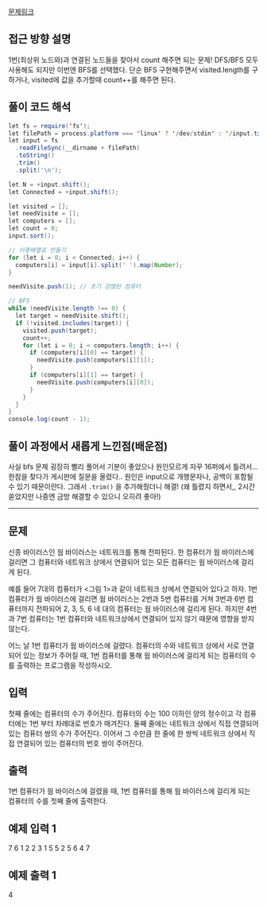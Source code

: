 [문제링크](https://www.acmicpc.net/problem/2606)

## 접근 방향 설명

1번(최상위 노드와)과 연결된 노드들을 찾아서 count 해주면 되는 문제!
DFS/BFS 모두 사용해도 되지만 이번엔 BFS를 선택했다.
단순 BFS 구현해주면서 visited.length를 구하거나, visited에 값을 추가할때 count++를 해주면 된다.

## 풀이 코드 해석

```java script
let fs = require('fs');
let filePath = process.platform === 'linux' ? '/dev/stdin' : '/input.txt';
let input = fs
  .readFileSync(__dirname + filePath)
  .toString()
  .trim()
  .split('\n');

let N = +input.shift();
let Connected = +input.shift();

let visited = [];
let needVisite = [];
let computers = [];
let count = 0;
input.sort();

// 이중배열로 만들기
for (let i = 0; i < Connected; i++) {
  computers[i] = input[i].split(' ').map(Number);
}

needVisite.push(1); // 초기 감염된 컴퓨터

// BFS
while (needVisite.length !== 0) {
  let target = needVisite.shift();
  if (!visited.includes(target)) {
    visited.push(target);
    count++;
    for (let i = 0; i < computers.length; i++) {
      if (computers[i][0] == target) {
        needVisite.push(computers[i][1]);
      }
      if (computers[i][1] == target) {
        needVisite.push(computers[i][0]);
      }
    }
  }
}
console.log(count - 1);
```

## 풀이 과정에서 새롭게 느낀점(배운점)

사실 bfs 문제 굉장히 빨리 풀어서 기분이 좋았으나 원인모르게 자꾸 16퍼에서 틀려서... 한참을 찾다가 게시판에 질문을 올렸다..
원인은 input으로 개행문자나, 공백이 포함될 수 있기 때문이란다.
그래서 `.trim()` 을 추가해줬더니 해결!
(왜 틀렸지 하면서,, 2시간 쏟았지만 나중엔 금방 해결할 수 있으니 오히려 좋아!)

---

## 문제

신종 바이러스인 웜 바이러스는 네트워크를 통해 전파된다. 한 컴퓨터가 웜 바이러스에 걸리면 그 컴퓨터와 네트워크 상에서 연결되어 있는 모든 컴퓨터는 웜 바이러스에 걸리게 된다.

예를 들어 7대의 컴퓨터가 <그림 1>과 같이 네트워크 상에서 연결되어 있다고 하자. 1번 컴퓨터가 웜 바이러스에 걸리면 웜 바이러스는 2번과 5번 컴퓨터를 거쳐 3번과 6번 컴퓨터까지 전파되어 2, 3, 5, 6 네 대의 컴퓨터는 웜 바이러스에 걸리게 된다. 하지만 4번과 7번 컴퓨터는 1번 컴퓨터와 네트워크상에서 연결되어 있지 않기 때문에 영향을 받지 않는다.

어느 날 1번 컴퓨터가 웜 바이러스에 걸렸다. 컴퓨터의 수와 네트워크 상에서 서로 연결되어 있는 정보가 주어질 때, 1번 컴퓨터를 통해 웜 바이러스에 걸리게 되는 컴퓨터의 수를 출력하는 프로그램을 작성하시오.

## 입력

첫째 줄에는 컴퓨터의 수가 주어진다. 컴퓨터의 수는 100 이하인 양의 정수이고 각 컴퓨터에는 1번 부터 차례대로 번호가 매겨진다. 둘째 줄에는 네트워크 상에서 직접 연결되어 있는 컴퓨터 쌍의 수가 주어진다. 이어서 그 수만큼 한 줄에 한 쌍씩 네트워크 상에서 직접 연결되어 있는 컴퓨터의 번호 쌍이 주어진다.

## 출력

1번 컴퓨터가 웜 바이러스에 걸렸을 때, 1번 컴퓨터를 통해 웜 바이러스에 걸리게 되는 컴퓨터의 수를 첫째 줄에 출력한다.

## 예제 입력 1

7
6
1 2
2 3
1 5
5 2
5 6
4 7

## 예제 출력 1

4
